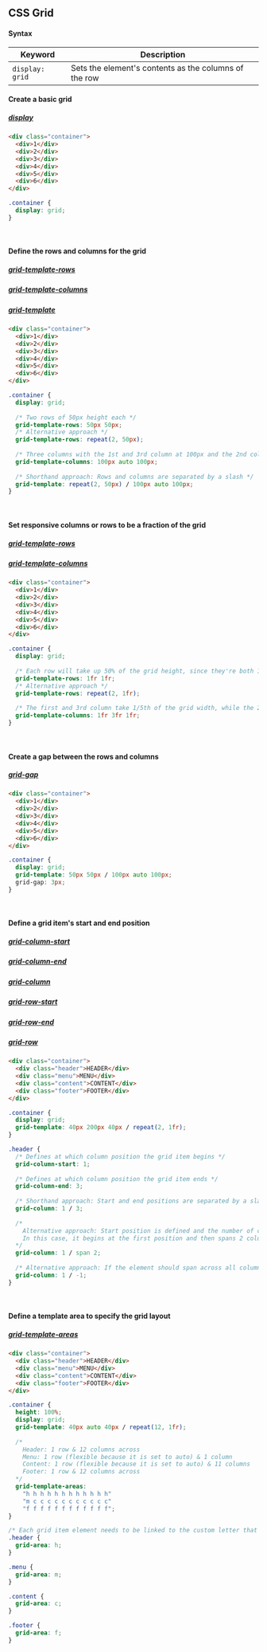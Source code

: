 ## CSS Grid

#### Syntax
| Keyword         | Description                                           |
|-----------------|-------------------------------------------------------|
| `display: grid` | Sets the element's contents as the columns of the row |

#### Create a basic grid
##### [display](https://developer.mozilla.org/en-US/docs/Web/CSS/display)
```html
<div class="container">
  <div>1</div>
  <div>2</div>
  <div>3</div>
  <div>4</div>
  <div>5</div>
  <div>6</div>
</div>
```

```css
.container {
  display: grid;
}
```

<br>

#### Define the rows and columns for the grid
##### [grid-template-rows](https://developer.mozilla.org/en-US/docs/Web/CSS/grid-template-rows)
##### [grid-template-columns](https://developer.mozilla.org/en-US/docs/Web/CSS/grid-template-columns)
##### [grid-template](https://developer.mozilla.org/en-US/docs/Web/CSS/grid-template)
```html
<div class="container">
  <div>1</div>
  <div>2</div>
  <div>3</div>
  <div>4</div>
  <div>5</div>
  <div>6</div>
</div>
```

```css
.container {
  display: grid;
  
  /* Two rows of 50px height each */
  grid-template-rows: 50px 50px;
  /* Alternative approach */
  grid-template-rows: repeat(2, 50px);
  
  /* Three columns with the 1st and 3rd column at 100px and the 2nd column filling in the remaining space */
  grid-template-columns: 100px auto 100px;
  
  /* Shorthand approach: Rows and columns are separated by a slash */
  grid-template: repeat(2, 50px) / 100px auto 100px;
}
```

<br>

#### Set responsive columns or rows to be a fraction of the grid
##### [grid-template-rows](https://developer.mozilla.org/en-US/docs/Web/CSS/grid-template-rows)
##### [grid-template-columns](https://developer.mozilla.org/en-US/docs/Web/CSS/grid-template-columns)
```html
<div class="container">
  <div>1</div>
  <div>2</div>
  <div>3</div>
  <div>4</div>
  <div>5</div>
  <div>6</div>
</div>
```

```css
.container {
  display: grid;
  
  /* Each row will take up 50% of the grid height, since they're both 1 fraction unit out of 2 defined fraction units and 1/2 = 50% */
  grid-template-rows: 1fr 1fr;
  /* Alternative approach */
  grid-template-rows: repeat(2, 1fr);
  
  /* The first and 3rd column take 1/5th of the grid width, while the 2nd column takes 3/5th of the grid width */
  grid-template-columns: 1fr 3fr 1fr;
}
```

<br>

#### Create a gap between the rows and columns
##### [grid-gap](https://developer.mozilla.org/en-US/docs/Web/CSS/grid-gap)
```html
<div class="container">
  <div>1</div>
  <div>2</div>
  <div>3</div>
  <div>4</div>
  <div>5</div>
  <div>6</div>
</div>
```

```css
.container {
  display: grid;
  grid-template: 50px 50px / 100px auto 100px;
  grid-gap: 3px;
}
```

<br>

#### Define a grid item's start and end position
##### [grid-column-start](https://developer.mozilla.org/en-US/docs/Web/CSS/grid-column-start)
##### [grid-column-end](https://developer.mozilla.org/en-US/docs/Web/CSS/grid-column-end)
##### [grid-column](https://developer.mozilla.org/en-US/docs/Web/CSS/grid-column)
##### [grid-row-start](https://developer.mozilla.org/en-US/docs/Web/CSS/grid-row-start)
##### [grid-row-end](https://developer.mozilla.org/en-US/docs/Web/CSS/grid-row-end)
##### [grid-row](https://developer.mozilla.org/en-US/docs/Web/CSS/grid-row)
```html
<div class="container">
  <div class="header">HEADER</div>
  <div class="menu">MENU</div>
  <div class="content">CONTENT</div>
  <div class="footer">FOOTER</div>
</div>
```

```css
.container {
  display: grid;
  grid-template: 40px 200px 40px / repeat(2, 1fr); 
}

.header {
  /* Defines at which column position the grid item begins */
  grid-column-start: 1;
  
  /* Defines at which column position the grid item ends */
  grid-column-end: 3;
  
  /* Shorthand approach: Start and end positions are separated by a slash */
  grid-column: 1 / 3;
  
  /* 
    Alternative approach: Start position is defined and the number of columns the element should span (separated by a slash)
    In this case, it begins at the first position and then spans 2 columns
  */
  grid-column: 1 / span 2;
  
  /* Alternative approach: If the element should span across all columns, the end position can be defined as -1 which is always the last position */
  grid-column: 1 / -1;
}
```

<br>

#### Define a template area to specify the grid layout
##### [grid-template-areas](https://developer.mozilla.org/en-US/docs/Web/CSS/grid-template-areas)
```html
<div class="container">
  <div class="header">HEADER</div>
  <div class="menu">MENU</div>
  <div class="content">CONTENT</div>
  <div class="footer">FOOTER</div>
</div>
```

```css
.container {
  height: 100%;
  display: grid;
  grid-template: 40px auto 40px / repeat(12, 1fr);
  
  /* 
    Header: 1 row & 12 columns across
    Menu: 1 row (flexible because it is set to auto) & 1 column
    Content: 1 row (flexible because it is set to auto) & 11 columns
    Footer: 1 row & 12 columns across
  */
  grid-template-areas: 
    "h h h h h h h h h h h h"
    "m c c c c c c c c c c c"
    "f f f f f f f f f f f f";
}

/* Each grid item element needs to be linked to the custom letter that is defined in the grid-template-areas property on the grid element */
.header {
  grid-area: h;
}

.menu {
  grid-area: m;
}

.content {
  grid-area: c;
}

.footer {
  grid-area: f;
}
```
